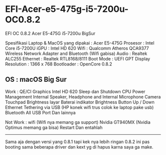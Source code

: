 # EFI-Acer-e5-475g-i5-7200u-OC0.8.2
EFI OC 0.8.2 Acer E5-475G i5-7200u BigSur 



Spesifikasi Laptop & MacOS yang dipakai :
Acer E5-475G
Prosesor : Intel Core i5-7200U
iGPU : Intel HD 620
Wifi : Qualcomm Atheros QCA9377 Wireless Network Adapter and Bluetooth (Wifi gabisa)
Audio : Realtek ALC255
Ethernet : Realtek RTL8168/8111
Boot Mode : UEFI GPT
Display Resolution : 1366 x 768
Bootloader : OpenCore 0.8.2

OS : macOS Big Sur 
---------------------------------------------------------------------

Work :
QE/CI Graphics Intel HD 620
Sleep dan Shutdown
CPU Power Management
Internal Speaker, Headphone and Internal Microphone
Camera
Touchpad
Brightness layar
Baterai indikator
Brightness Button Up / Down
Ethernet
Tethering via USB (HP konek wifi trus colok ke laptop pake usb)
Bluetooth
All USB Port
Dan lainnya

Not Work :
wifi (Wifi nya memang ga support)
Nvidia GT940MX (Nvidia Optimus memang ga bisa)
Restart
Dan entahlah

----------------------------------------------------------------------

Sama aja dengan versi yang 0.8.1 tapi kek nya lebih ringan 0.8.2 ini pas booting sama beberapa driver dan kext yg di hapus karna saya ga make.
